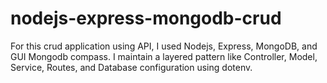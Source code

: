 # nodejs-express-mongodb-crud
For this crud application using API, I used Nodejs, Express, MongoDB, and GUI Mongodb compass. I maintain a layered pattern like Controller, Model, Service, Routes, and Database configuration using dotenv. 

